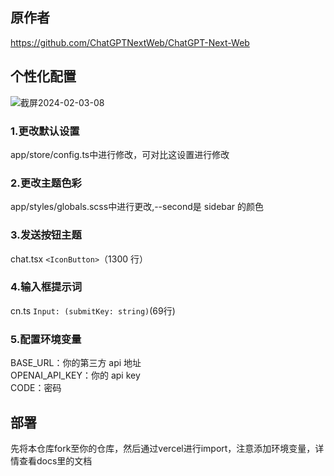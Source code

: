 ## 原作者
https://github.com/ChatGPTNextWeb/ChatGPT-Next-Web

## 个性化配置
<img src="https://cdn.jsdelivr.net/gh/SUNSIR007/picx-images-hosting@master/20240203/截屏2024-02-03-08.52.40.4xpm7nhvdtw0.png" alt="截屏2024-02-03-08" />

###  1.更改默认设置
app/store/config.ts中进行修改，可对比这设置进行修改

### 2.更改主题色彩
app/styles/globals.scss中进行更改,--second是 sidebar 的颜色

### 3.发送按钮主题
chat.tsx `<IconButton>`（1300 行）

### 4.输入框提示词
cn.ts `Input: (submitKey: string)`(69行)

### 5.配置环境变量
BASE_URL：你的第三方 api 地址  
OPENAI_API_KEY：你的 api key  
CODE：密码

## 部署
先将本仓库fork至你的仓库，然后通过vercel进行import，注意添加环境变量，详情查看docs里的文档